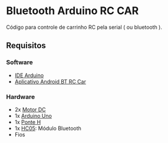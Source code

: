 Bluetooth Arduino RC CAR
========================

Código para controle de carrinho RC pela serial ( ou bluetooth ).

## Requisitos

### Software

 - [IDE Arduino](https://www.arduino.cc/en/Main/Software)
 - [Aplicativo Android BT RC Car](https://bluetooth-rc-controller.br.aptoide.com/app)

### Hardware

 - 2x [Motor DC]()
 - 1x [Arduino Uno](https://www.arduino.cc/en/Main/ArduinoBoardUno)
 - 1x [Ponte H]()
 - 1x [HC05](): Módulo Bluetooth
 - Fios
